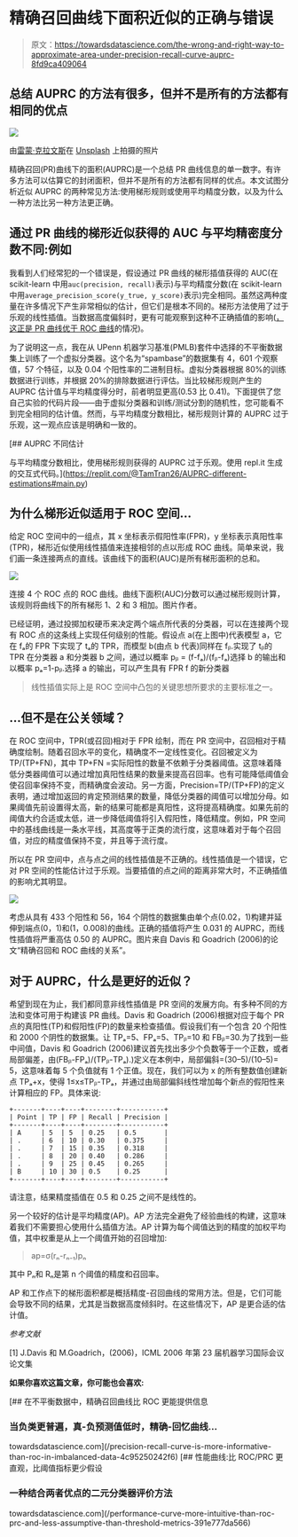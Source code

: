 # 精确召回曲线下面积近似的正确与错误

> 原文：<https://towardsdatascience.com/the-wrong-and-right-way-to-approximate-area-under-precision-recall-curve-auprc-8fd9ca409064>

## 总结 AUPRC 的方法有很多，但并不是所有的方法都有相同的优点

![](img/0bf292b3fa2d0aab591af563b35015e1.png)

由[雷蒙·克拉文斯](https://unsplash.com/@raimondklavins?utm_source=medium&utm_medium=referral)在 [Unsplash](https://unsplash.com?utm_source=medium&utm_medium=referral) 上拍摄的照片

精确召回(PR)曲线下的面积(AUPRC)是一个总结 PR 曲线信息的单一数字。有许多方法可以估算它的封闭面积，但并不是所有的方法都有同样的优点。本文试图分析近似 AUPRC 的两种常见方法:使用梯形规则或使用平均精度分数，以及为什么一种方法比另一种方法更正确。

## **通过 PR 曲线的梯形近似获得的 AUC 与平均精密度分数不同:例如**

我看到人们经常犯的一个错误是，假设通过 PR 曲线的梯形插值获得的 AUC(在 scikit-learn 中用`auc(precision, recall)`表示)与平均精度分数(在 scikit-learn 中用`average_precision_score(y_true, y_score)`表示)完全相同。虽然这两种度量在许多情况下产生非常相似的估计，但它们是根本不同的。梯形方法使用了过于乐观的线性插值。当数据高度偏斜时，更有可能观察到这种不正确插值的影响([，这正是 PR 曲线优于 ROC 曲线](/precision-recall-curve-is-more-informative-than-roc-in-imbalanced-data-4c95250242f6)的情况)。

为了说明这一点，我在从 UPenn 机器学习基准(PMLB)套件中选择的不平衡数据集上训练了一个虚拟分类器。这个名为“spambase”的数据集有 4，601 个观察值，57 个特征，以及 0.04 个阳性率的二进制目标。虚拟分类器根据 80%的训练数据进行训练，并根据 20%的排除数据进行评估。当比较梯形规则产生的 AUPRC 估计值与平均精度得分时，前者明显更高(0.53 比 0.41)。下面提供了您自己实验的代码片段——由于虚拟分类器和训练/测试分割的随机性，您可能看不到完全相同的估计值。然而，与平均精度分数相比，梯形规则计算的 AUPRC 过于乐观，这一观点应该是明确和一致的。

[](https://replit.com/@TamTran26/AUPRC-different-estimations#main.py) [## AUPRC 不同估计

与平均精度分数相比，使用梯形规则获得的 AUPRC 过于乐观。使用 repl.it 生成的交互式代码。](https://replit.com/@TamTran26/AUPRC-different-estimations#main.py) 

## 为什么梯形近似适用于 ROC 空间…

给定 ROC 空间中的一组点，其 x 坐标表示假阳性率(FPR)，y 坐标表示真阳性率(TPR)，梯形近似使用线性插值来连接相邻的点以形成 ROC 曲线。简单来说，我们画一条连接两点的直线。该曲线下的面积(AUC)是所有梯形面积的总和。

![](img/c6590d9bde36bbe7af49f7405461bd06.png)

连接 4 个 ROC 点的 ROC 曲线。曲线下面积(AUC)分数可以通过梯形规则计算，该规则将曲线下的所有梯形 1、2 和 3 相加。图片作者。

已经证明，通过投掷加权硬币来决定两个端点所代表的分类器，可以在连接两个现有 ROC 点的这条线上实现任何级别的性能。假设点 a(在上图中)代表模型 a，它在 fₐ的 FPR 下实现了 tₐ的 TPR，而模型 b(由点 b 代表)同样在 fᵦ.实现了 tᵦ的 TPR 在分类器 a 和分类器 b 之间，通过以概率 pᵦ = (f-fₐ)/(fᵦ-fₐ)选择 b 的输出和以概率 pₐ=1-pᵦ.选择 a 的输出，可以产生具有 FPR f 的新分类器

> 线性插值实际上是 ROC 空间中凸包的关键思想所要求的主要标准之一。

## …但不是在公关领域？

在 ROC 空间中，TPR(或召回)相对于 FPR 绘制，而在 PR 空间中，召回相对于精确度绘制。随着召回水平的变化，精确度不一定线性变化。召回被定义为 TP/(TP+FN)，其中 TP+FN =实际阳性的数量不依赖于分类器阈值。这意味着降低分类器阈值可以通过增加真阳性结果的数量来提高召回率。也有可能降低阈值会使召回率保持不变，而精确度会波动。另一方面，Precision=TP/(TP+FP)的定义表明，通过增加返回的肯定预测结果的数量，降低分类器的阈值可以增加分母。如果阈值先前设置得太高，新的结果可能都是真阳性，这将提高精确度。如果先前的阈值大约合适或太低，进一步降低阈值将引入假阳性，降低精度。例如，PR 空间中的基线曲线是一条水平线，其高度等于正类的流行度，这意味着对于每个召回值，对应的精度值保持不变，并且等于流行度。

所以在 PR 空间中，点与点之间的线性插值是不正确的。线性插值是一个错误，它对 PR 空间的性能估计过于乐观。当要插值的点之间的距离非常大时，不正确插值的影响尤其明显。

![](img/34e900c7186f6e486e4b158660ff32e1.png)

考虑从具有 433 个阳性和 56，164 个阴性的数据集由单个点(0.02，1)构建并延伸到端点(0，1)和(1，0.008)的曲线。正确的插值将产生 0.031 的 AUPRC，而线性插值将严重高估 0.50 的 AUPRC。图片来自 Davis 和 Goadrich (2006)的论文“精确召回和 ROC 曲线的关系”。

## 对于 AUPRC，什么是更好的近似？

希望到现在为止，我们都同意非线性插值是 PR 空间的发展方向。有多种不同的方法和变体可用于构建该 PR 曲线。Davis 和 Goadrich (2006)根据对应于每个 PR 点的真阳性(TP)和假阳性(FP)的数量来检查插值。假设我们有一个包含 20 个阳性和 2000 个阴性的数据集。让 TPₐ=5、FPₐ=5、TPᵦ=10 和 FBᵦ=30.为了找到一些中间值，Davis 和 Goadrich (2006)建议首先找出多少个负数等于一个正数，或者局部偏差，由(FBᵦ-FPₐ)/(TPᵦ-TPₐ).)定义在本例中，局部偏斜=(30–5)/(10–5)= 5，这意味着每 5 个负值就有 1 个正值。现在，我们可以为 x 的所有整数值创建新点 TPₐ+x，使得 1≤x≤TPᵦ-TPₐ，并通过由局部偏斜线性增加每个新点的假阳性来计算相应的 FP。具体来说:

```
+-------+----+----+--------+-----------+
| Point | TP | FP | Recall | Precision |
+-------+----+----+--------+-----------+
| A     | 5  | 5  | 0.25   | 0.5       |
| .     | 6  | 10 | 0.30   | 0.375     |
| .     | 7  | 15 | 0.35   | 0.318     |
| .     | 8  | 20 | 0.40   | 0.286     |
| .     | 9  | 25 | 0.45   | 0.265     |
| B     | 10 | 30 | 0.5    | 0.25      |
+-------+----+----+--------+-----------+
```

请注意，结果精度插值在 0.5 和 0.25 之间不是线性的。

另一个较好的估计是平均精度(AP)。AP 方法完全避免了经验曲线的构建，这意味着我们不需要担心使用什么插值方法。AP 计算为每个阈值达到的精度的加权平均值，其中权重是从上一个阈值开始的召回增加:

> ap=σ(rₙ-rₙ₋₁)pₙ

其中 Pₙ和 Rₙ是第 n 个阈值的精度和召回率。

AP 和工作点下的梯形面积都是概括精度-召回曲线的常用方法。但是，它们可能会导致不同的结果，尤其是当数据高度倾斜时。在这些情况下，AP 是更合适的估计值。

*参考文献*

[1] J.Davis 和 M.Goadrich，(2006)，ICML 2006 年第 23 届机器学习国际会议论文集

**如果你喜欢这篇文章，你可能也会喜欢:**

[](/precision-recall-curve-is-more-informative-than-roc-in-imbalanced-data-4c95250242f6) [## 在不平衡数据中，精确召回曲线比 ROC 更能提供信息

### 当负类更普遍，真-负预测值低时，精确-回忆曲线…

towardsdatascience.com](/precision-recall-curve-is-more-informative-than-roc-in-imbalanced-data-4c95250242f6) [](/performance-curve-more-intuitive-than-roc-prc-and-less-assumptive-than-threshold-metrics-391e777da566) [## 性能曲线:比 ROC/PRC 更直观，比阈值指标更少假设

### 一种结合两者优点的二元分类器评价方法

towardsdatascience.com](/performance-curve-more-intuitive-than-roc-prc-and-less-assumptive-than-threshold-metrics-391e777da566)